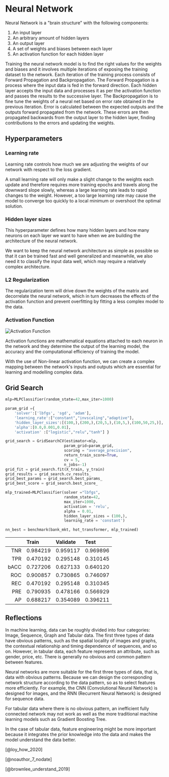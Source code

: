 # Neural Network

Neural Network is a "brain structure" with the following components:

1. An input layer
2. An arbitrary amount of hidden layers
3. An output layer
4. A set of weights and biases between each layer
5. An activation function for each hidden layer

Training the neural network model is to find the right values for the weights and biases and it involves multiple iterations of exposing the training dataset to the network. Each iteration of the training process consists of Forward Propagation and Backpropagation. The Forward Propagation is a process where the input data is fed in the forward direction. Each hidden layer accepts the input data and processes it as per the activation function and passes the results to the successive layer. The Backpropagation is to fine tune the weights of a neural net based on error rate obtained in the previous iteration. Error is calculated between the expected outputs and the outputs forward propagated from the network. These errors are then propagated backwards from the output layer to the hidden layer, finding contributions to the errors and updating the weights.


## Hyperparameters

### Learning rate

Learning rate controls how much we are adjusting the weights of our network with respect to the loss gradient.

A small learning rate will only make a slight change to the weights each update and therefore requires more training epochs and travels along the downward slope slowly, whereas a large learning rate leads to rapid changes to the weight. However, a too large learning rate may cause the model to converge too quickly to a local minimum or overshoot the optimal solution.

### Hidden layer sizes

This hyperparameter defines how many hidden layers and how many neurons on each layer we want to have when we are building the architecture of the neural network. 

We want to keep the neural network architecture as simple as possible so that it can be trained fast and well generalized and meanwhile, we also need it to classify the input data well, which may require a relatively complex architecture.

### L2 Regularization

The regularization term will drive down the weights of the matrix and decorrelate the neural network, which in turn decreases the effects of the activation function and prevent overfitting by fitting a less complex model to the data.

### Activation Function

![Activation Function](https://i.imgur.com/nMy80J1.png)

Activation functions are mathematical equations attached to each neuron in the network and they determine the output of the learning model, the accuracy and the computational efficiency of training the model.

With the use of Non-linear activation function, we can create a complex mapping between the network's inputs and outputs which are essential for learning and modelling complex data.

## Grid Search

```python
mlp=MLPClassifier(random_state=42,max_iter=1000)

param_grid ={
    'solver':['lbfgs', 'sgd', 'adam'],
    'learning_rate':["constant","invscaling","adaptive"],
    'hidden_layer_sizes':[(100,),(200,),(20,5,),(10,5,),(100,50,25,)],
    'alpha':[0.0,0.001,0.01],
    'activation' :["logistic","relu","tanh"] }

grid_search = GridSearchCV(estimator=mlp,
                          param_grid=param_grid,
                          scoring = "average_precision",
                          return_train_score=True,
                          cv = 5,
                          n_jobs=-1) 
grid_fit = grid_search.fit(X_train, y_train)
grid_results = grid_search.cv_results_
grid_best_params = grid_search.best_params_
grid_best_score = grid_search.best_score_

mlp_trained=MLPClassifier(solver ="lbfgs",
                          random_state=42,
                          max_iter=1000,
                          activation = 'relu',
                          alpha = 0.01,
                          hidden_layer_sizes = (100,),
                          learning_rate = 'constant')

nn_best = benchmark(bank_mkt, hot_transformer, mlp_trained)
```

|      | Train    | Validate | Test     |
| ---: | :------- | :------- | :------- |
|  TNR | 0.984219 | 0.959117 | 0.969896 |
|  TPR | 0.470192 | 0.295148 | 0.310145 |
| bACC | 0.727206 | 0.627133 | 0.640120 |
|  ROC | 0.900857 | 0.730865 | 0.746097 |
|  REC | 0.470192 | 0.295148 | 0.310345 |
|  PRE | 0.790935 | 0.478166 | 0.566929 |
|   AP | 0.688217 | 0.354089 | 0.396211 |


## Reflections

In machine learning, data can be roughly divided into four categories: Image, Sequence, Graph and Tabular data. The first three types of data have obvious patterns, such as the spatial locality of images and graphs, the contextual relationship and timing dependence of sequences, and so on. However, in tabular data, each feature represents an attribute, such as gender, price, etc. There is generally no obvious and common pattern between features.

Neural networks are more suitable for the first three types of data, that is, data with obvious patterns. Because we can design the corresponding network structure according to the data pattern, so as to select features more efficiently. For example, the  CNN (Convolutional Neural Network) is designed for images, and the RNN (Recurrent Neural Network) is designed for sequence data.

For tabular data where there is no obvious pattern, an inefficient fully connected network may not work as well as the more traditional machine learning models such as Gradient Boosting Tree. 

In the case of tabular data, feature engineering might be more important because it integrates the prior knowledge into the data and makes the model understand the data better.

[@loy_how_2020]

[@noauthor_7_nodate]

[@brownlee_understand_2019]
